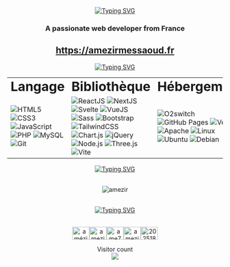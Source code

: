 <div align="center"><a href="https://git.io/typing-svg"><img src="https://readme-typing-svg.demolab.com?font=Raleway&pause=1000&color=000000&background=FFFFFF&center=true&width=1000&height=100&lines=Hi+%F0%9F%91%8B%2C+I'm+Am%C3%A9zir+Messaoud;Welcome+to+my+github+page;Upcoming+Full-Stack+Developer" alt="Typing SVG" /></a></div>

<h3 align="center">A passionate web developer from France</h3>

<h2 align="center"><a href="https://amezirmessaoud.fr">https://amezirmessaoud.fr</a></h2>

<div align="center"><a href="https://git.io/typing-svg"><img src="https://readme-typing-svg.demolab.com?font=Raleway&duration=10000&pause=10000&color=000000&background=FFFFFF&center=true&width=1000&height=100&lines=Languages+and+Tools%3A" alt="Typing SVG" /></a></div>
<table border="0">
    <tr>
        <td><b style="font-size:30px">Langage</b></td>
        <td><b style="font-size:30px">Bibliothèque</b></td>
        <td><b style="font-size:30px">Hébergement</b></td>
        <td><b style="font-size:30px">CMS</b></td>
    </tr>
    <tr>
        <td>
            <!-- Badges de langage avec Shields.io en différentes couleurs -->
            <img src="https://img.shields.io/badge/HTML5-%23FF5733.svg?style=for-the-badge&logo=html5&logoColor=white" alt="HTML5">
            <img src="https://img.shields.io/badge/CSS3-%23FFC300.svg?style=for-the-badge&logo=css3&logoColor=white" alt="CSS3">
            <img src="https://img.shields.io/badge/JavaScript-%23FF5733.svg?style=for-the-badge&logo=javascript&logoColor=%23F7DF1E" alt="JavaScript">
            <img src="https://img.shields.io/badge/PHP-%23FFC300.svg?style=for-the-badge&logo=php&logoColor=white" alt="PHP">
            <img src="https://img.shields.io/badge/MySQL-%23FF5733.svg?style=for-the-badge&logo=mysql&logoColor=white" alt="MySQL">
            <img src="https://img.shields.io/badge/Git-%23FFC300.svg?style=for-the-badge&logo=git&logoColor=white" alt="Git">
        </td>
        <td>
            <!-- Badges de bibliothèque avec Shields.io en différentes couleurs -->
            <img src="https://img.shields.io/badge/ReactJS-%23FF5733.svg?style=for-the-badge&logo=react&logoColor=%234FC08D" alt="ReactJS">
            <img src="https://img.shields.io/badge/NextJS-%23FFC300.svg?style=for-the-badge&logo=next.js&logoColor=%234FC08D" alt="NextJS">
            <img src="https://img.shields.io/badge/Svelte-%23FF5733.svg?style=for-the-badge&logo=svelte&logoColor=%234FC08D" alt="Svelte">
            <img src="https://img.shields.io/badge/VueJS-%23FFC300.svg?style=for-the-badge&logo=vue.js&logoColor=%234FC08D" alt="VueJS">
            <img src="https://img.shields.io/badge/Sass-%23FF5733.svg?style=for-the-badge&logo=sass&logoColor=%234FC08D" alt="Sass">
            <img src="https://img.shields.io/badge/Bootstrap-%23FFC300.svg?style=for-the-badge&logo=bootstrap&logoColor=white" alt="Bootstrap">
            <img src="https://img.shields.io/badge/TailwindCSS-%23FF5733.svg?style=for-the-badge&logo=tailwind-css&logoColor=%234FC08D" alt="TailwindCSS">
            <img src="https://img.shields.io/badge/Chart.js-%23FFC300.svg?style=for-the-badge&logo=chart.js&logoColor=white" alt="Chart.js">
            <img src="https://img.shields.io/badge/jQuery-%23FF5733.svg?style=for-the-badge&logo=jquery&logoColor=white" alt="jQuery">
            <img src="https://img.shields.io/badge/Node.js-%23FFC300.svg?style=for-the-badge&logo=node.js&logoColor=white" alt="Node.js">
            <img src="https://img.shields.io/badge/threejs-%23FF5733.svg?style=for-the-badge&logo=three.js&logoColor=white" alt="Three.js">
            <img src="https://img.shields.io/badge/vite-%23FFC300.svg?style=for-the-badge&logo=vite&logoColor=white" alt="Vite">
        </td>
        <td>
            <!-- Badges d'hébergement avec Shields.io en différentes couleurs -->
            <img src="https://img.shields.io/badge/O2switch-%23FF5733.svg?style=for-the-badge" alt="O2switch">
            <img src="https://img.shields.io/badge/github%20pages-%23FFC300.svg?style=for-the-badge&logo=github&logoColor=white" alt="GitHub Pages">
            <img src="https://img.shields.io/badge/vercel-%23FF5733.svg?style=for-the-badge&logo=vercel&logoColor=white" alt="Vercel">
            <img src="https://img.shields.io/badge/apache-%23FFC300.svg?style=for-the-badge&logo=apache&logoColor=white" alt="Apache">
            <img src="https://img.shields.io/badge/Linux-%23FF5733.svg?style=for-the-badge&logo=linux&logoColor=black" alt="Linux">
            <img src="https://img.shields.io/badge/Ubuntu-%23FFC300.svg?style=for-the-badge&logo=ubuntu&logoColor=white" alt="Ubuntu">
            <img src="https://img.shields.io/badge/Debian-%23FF5733.svg?style=for-the-badge&logo=debian&logoColor=white" alt="Debian">
        </td>
        <td>
            <!-- Badges de CMS avec Shields.io en différentes couleurs -->
            <img src="https://img.shields.io/badge/WordPress-%23FF5733.svg?style=for-the-badge&logo=WordPress&logoColor=white" alt="WordPress">
            <img src="https://img.shields.io/badge/Shopify-%23FFC300.svg?style=for-the-badge&logo=Shopify&logoColor=white" alt="Shopify">
            <img src="https://img.shields.io/badge/Prestashop-%23FF5733.svg?style=for-the-badge&logo=Prestashop&logoColor=white" alt="Prestashop">
        </td>
    </tr>
</table>

<div align="center"><a href="https://git.io/typing-svg"><img src="https://readme-typing-svg.demolab.com?font=Raleway&duration=10000&pause=10000&color=000000&background=FFFFFF&center=true&width=1000&height=100&lines=My+GitHub+Stats%3A" alt="Typing SVG" /></a></div>
<br>
<p align="center"><img src="https://github-readme-stats.vercel.app/api/top-langs?username=amezir&show_icons=true&theme=tokyonight&hide_border=true&locale=en&layout=compact" alt="amezir"/></p>
<br>
  
<div align="center"><a href="https://git.io/typing-svg"><img src="https://readme-typing-svg.demolab.com?font=Raleway&duration=10000&pause=10000&color=000000&background=FFFFFF&center=true&width=1000&height=100&lines=Connect+with+me%3A" alt="Typing SVG" /></a></div>
<br>
<p align="center"><a href="https://www.linkedin.com/in/am%C3%A9zir-messaoud-6b2862221" target="blank"><img align="center" src="https://raw.githubusercontent.com/rahuldkjain/github-profile-readme-generator/master/src/images/icons/Social/linked-in-alt.svg" alt="amézir messaoud" height="30" width="40" /></a><a href="https://dev.to/amezir" target="blank"><img align="center" src="https://raw.githubusercontent.com/rahuldkjain/github-profile-readme-generator/master/src/images/icons/Social/devto.svg" alt="amezir" height="30" width="40" /></a><a href="https://codepen.io/ame75" target="blank"><img align="center" src="https://raw.githubusercontent.com/rahuldkjain/github-profile-readme-generator/master/src/images/icons/Social/codepen.svg" alt="ame75" height="30" width="40" /></a><a href="https://twitter.com/amezir75" target="blank"><img align="center" src="https://raw.githubusercontent.com/rahuldkjain/github-profile-readme-generator/master/src/images/icons/Social/twitter.svg" alt="amezir75" height="30" width="40" /></a><a href="https://stackoverflow.com/users/20251844/am%c3%a9zir" target="blank"><img align="center" src="https://raw.githubusercontent.com/rahuldkjain/github-profile-readme-generator/master/src/images/icons/Social/stack-overflow.svg" alt="20251844" height="30" width="40" /></a></p>

<p align="center"> 
  Visitor count<br>
   <img src="https://profile-counter.glitch.me/amezir/count.svg" />
</p>

